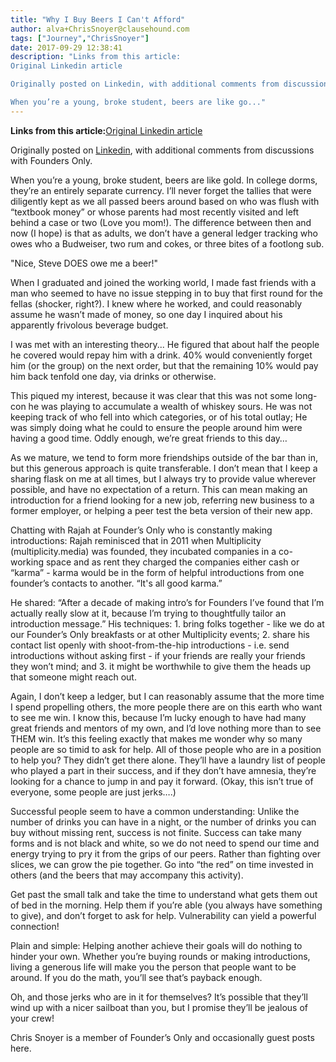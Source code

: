 ```yaml
---
title: "Why I Buy Beers I Can't Afford"
author: alva+ChrisSnoyer@clausehound.com
tags: ["Journey","ChrisSnoyer"]
date: 2017-09-29 12:38:41
description: "Links from this article:
Original Linkedin article

Originally posted on Linkedin, with additional comments from discussions with Founders Only.

When you’re a young, broke student, beers are like go..."
---
```


**Links from this article:**[Original Linkedin article](https://www.linkedin.com/pulse/why-i-buy-beers-cant-afford-chris-snoyer/?lipi=urn%3Ali%3Apage%3Ad_flagship3_profile_view_base_post_details%3Bo%2B3uydBqS4OZdl98NTN0aA%3D%3D)

Originally posted on [Linkedin](https://www.linkedin.com/pulse/why-i-buy-beers-cant-afford-chris-snoyer/?lipi=urn%3Ali%3Apage%3Ad_flagship3_profile_view_base_post_details%3Bo%2B3uydBqS4OZdl98NTN0aA%3D%3D), with additional comments from discussions with Founders Only.

When you’re a young, broke student, beers are like gold. In college dorms, they’re an entirely separate currency. I’ll never forget the tallies that were diligently kept as we all passed beers around based on who was flush with “textbook money” or whose parents had most recently visited and left behind a case or two (Love you mom!). The difference between then and now (I hope) is that as adults, we don’t have a general ledger tracking who owes who a Budweiser, two rum and cokes, or three bites of a footlong sub.

"Nice, Steve DOES owe me a beer!"

When I graduated and joined the working world, I made fast friends with a man who seemed to have no issue stepping in to buy that first round for the fellas (shocker, right?). I knew where he worked, and could reasonably assume he wasn’t made of money, so one day I inquired about his apparently frivolous beverage budget.

I was met with an interesting theory... He figured that about half the people he covered would repay him with a drink. 40% would conveniently forget him (or the group) on the next order, but that the remaining 10% would pay him back tenfold one day, via drinks or otherwise.

This piqued my interest, because it was clear that this was not some long-con he was playing to accumulate a wealth of whiskey sours. He was not keeping track of who fell into which categories, or of his total outlay; He was simply doing what he could to ensure the people around him were having a good time. Oddly enough, we’re great friends to this day…

As we mature, we tend to form more friendships outside of the bar than in, but this generous approach is quite transferable. I don’t mean that I keep a sharing flask on me at all times, but I always try to provide value wherever possible, and have no expectation of a return. This can mean making an introduction for a friend looking for a new job, referring new business to a former employer, or helping a peer test the beta version of their new app.

Chatting with Rajah at Founder’s Only who is constantly making introductions: Rajah reminisced that in 2011 when Multiplicity (multiplicity.media) was founded, they incubated companies in a co-working space and as rent they charged the companies either cash or “karma” - karma would be in the form of helpful introductions from one founder’s contacts to another. “It's all good karma.”

He shared: “After a decade of making intro’s for Founders I’ve found that I’m actually really slow at it, because I’m trying to thoughtfully tailor an introduction message.” His techniques: 1. bring folks together - like we do at our Founder’s Only breakfasts or at other Multiplicity events; 2. share his contact list openly with shoot-from-the-hip introductions - i.e. send introductions without asking first - if your friends are really your friends they won’t mind; and 3. it might be worthwhile to give them the heads up that someone might reach out.

Again, I don’t keep a ledger, but I can reasonably assume that the more time I spend propelling others, the more people there are on this earth who want to see me win. I know this, because I’m lucky enough to have had many great friends and mentors of my own, and I’d love nothing more than to see THEM win. It’s this feeling exactly that makes me wonder why so many people are so timid to ask for help. All of those people who are in a position to help you? They didn’t get there alone. They’ll have a laundry list of people who played a part in their success, and if they don’t have amnesia, they’re looking for a chance to jump in and pay it forward. (Okay, this isn’t true of everyone, some people are just jerks….)

Successful people seem to have a common understanding: Unlike the number of drinks you can have in a night, or the number of drinks you can buy without missing rent, success is not finite. Success can take many forms and is not black and white, so we do not need to spend our time and energy trying to pry it from the grips of our peers. Rather than fighting over slices, we can grow the pie together. Go into “the red” on time invested in others (and the beers that may accompany this activity).

Get past the small talk and take the time to understand what gets them out of bed in the morning. Help them if you’re able (you always have something to give), and don’t forget to ask for help. Vulnerability can yield a powerful connection!

Plain and simple: Helping another achieve their goals will do nothing to hinder your own. Whether you’re buying rounds or making introductions, living a generous life will make you the person that people want to be around. If you do the math, you’ll see that’s payback enough.

Oh, and those jerks who are in it for themselves? It’s possible that they’ll wind up with a nicer sailboat than you, but I promise they’ll be jealous of your crew!

Chris Snoyer is a member of Founder’s Only and occasionally guest posts here.